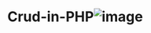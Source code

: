 # Crud-in-PHP![image](https://github.com/aashiqui2/Crud-in-PHP/assets/89082046/cc68d115-d220-4939-8713-5c88b77f0876)
